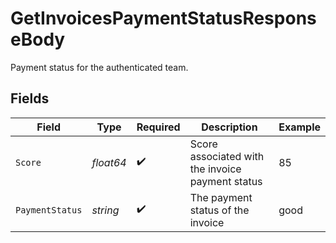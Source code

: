 # GetInvoicesPaymentStatusResponseBody

Payment status for the authenticated team.


## Fields

| Field                                            | Type                                             | Required                                         | Description                                      | Example                                          |
| ------------------------------------------------ | ------------------------------------------------ | ------------------------------------------------ | ------------------------------------------------ | ------------------------------------------------ |
| `Score`                                          | *float64*                                        | :heavy_check_mark:                               | Score associated with the invoice payment status | 85                                               |
| `PaymentStatus`                                  | *string*                                         | :heavy_check_mark:                               | The payment status of the invoice                | good                                             |